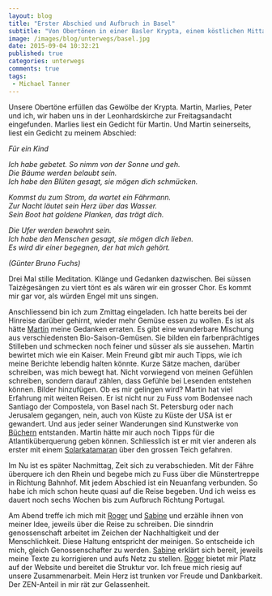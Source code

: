 ```yaml
---
layout: blog
title: "Erster Abschied und Aufbruch in Basel"
subtitle: "Von Obertönen in einer Basler Krypta, einem köstlichen Mittagessen mit Schreibtipps und von lieben Menschen, die mich gedanklich oder tatkräftig begleiten - sechs Wochen vor dem Reisestart."
image: /images/blog/unterwegs/basel.jpg
date: 2015-09-04 10:32:21
published: true
categories: unterwegs
comments: true
tags:
 - Michael Tanner
---
```


Unsere Obertöne erfüllen das Gewölbe der Krypta. Martin, Marlies, Peter und ich, wir haben uns in der Leonhardskirche zur Freitagsandacht eingefunden. Marlies liest ein Gedicht für Martin. Und Martin seinerseits, liest ein Gedicht zu meinem Abschied:

<i>Für ein Kind

Ich habe gebetet. So nimm von der Sonne und geh.<br>
Die Bäume werden belaubt sein.<br>
Ich habe den Blüten gesagt, sie mögen dich schmücken.<br>

Kommst du zum Strom, da wartet ein Fährmann.<br>
Zur Nacht läutet sein Herz über das Wasser.<br>
Sein Boot hat goldene Planken, das trägt dich.<br>

Die Ufer werden bewohnt sein.<br>
Ich habe den Menschen gesagt, sie mögen dich lieben.<br>
Es wird dir einer begegnen, der hat mich gehört.<br>

(Günter Bruno Fuchs)</i>

Drei Mal stille Meditation. Klänge und Gedanken dazwischen. Bei süssen Taizégesängen zu viert tönt es als wären wir ein grosser Chor. Es kommt mir gar vor, als würden Engel mit uns singen.

Anschliessend bin ich zum Zmittag eingeladen. Ich hatte bereits bei der Hinreise darüber gehirnt, wieder mehr Gemüse essen zu wollen. Es ist als hätte [Martin][martin] meine Gedanken erraten. Es gibt eine wunderbare Mischung aus verschiedensten Bio-Saison-Gemüsen. Sie bilden ein farbenprächtiges Stilleben und schmecken noch feiner und süsser als sie aussehen. Martin bewirtet mich wie ein Kaiser. Mein Freund gibt mir auch Tipps, wie ich meine Berichte lebendig halten könnte. Kurze Sätze machen, darüber schreiben, was mich bewegt hat. Nicht vorwiegend von meinen Gefühlen schreiben, sondern darauf zählen, dass Gefühle bei Lesenden entstehen können. Bilder hinzufügen. Ob es mir gelingen wird?  Martin hat viel Erfahrung mit weiten Reisen. Er ist nicht nur zu Fuss vom Bodensee nach Santiago der Compostela, von Basel nach St. Petersburg oder nach Jerusalem gegangen, nein, auch von Küste zu Küste der USA ist er gewandert. Und aus jeder seiner Wanderungen sind Kunstwerke von [Büchern][buecher] entstanden. Martin hätte mir auch noch Tipps für die Atlantiküberquerung geben können. Schliesslich ist er mit vier anderen als erster mit einem [Solarkatamaran][solarkatamaran] über den grossen Teich gefahren.

Im Nu ist es später Nachmittag, Zeit sich zu verabschieden. Mit der Fähre überquere ich den Rhein und begebe mich zu Fuss über die Münstertreppe in Richtung Bahnhof. Mit jedem Abschied ist ein Neuanfang verbunden. So habe ich mich schon heute quasi auf die Reise begeben. Und ich weiss es dauert noch sechs Wochen bis zum Aufbruch Richtung Portugal.

Am Abend treffe ich mich mit [Roger][roger] und [Sabine][sabine] und erzähle ihnen von meiner Idee, jeweils über die Reise zu schreiben. Die sinndrin genossenschaft arbeitet im Zeichen der Nachhaltigkeit und der Menschlichkeit. Diese Haltung entspricht der meinigen. So entscheide ich mich, gleich Genossenschafter zu werden. [Sabine][sabine] erklärt sich bereit, jeweils meine Texte zu korrigieren und aufs Netz zu stellen. [Roger][roger] bietet mir Platz auf der Website und bereitet die Struktur vor. Ich freue mich riesig auf unsere Zusammenarbeit. Mein Herz ist trunken vor Freude und Dankbarkeit. Der ZEN-Anteil in mir rät zur Gelassenheit.

[sabine]: /ueber-uns/team/sabine-ott/
[roger]: /ueber-uns/team/roger-schaerer/
[martin]: http://www.martinvosseler.ch/
[buecher]: http://www.martinvosseler.ch/Bücher
[solarkatamaran]: http://www.transatlantic21.org/
 
